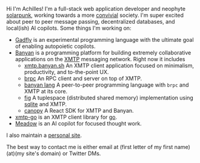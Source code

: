 Hi I'm Achilles! I'm a full-stack web application developer and neophyte [solarpunk](https://en.wikipedia.org/wiki/Solarpunk), working towards a more [convivial](https://www.amazon.com/Tools-Conviviality-Ivan-Illich/dp/1842300113) society. I'm super excited about peer to peer message passing, decentralized databases, and local(ish) AI copilots. Some things I'm working on:

- [Gadfly](https://github.com/killthebuddh4/gadfly) is an experimental programming language with the ultimate goal of enabling autopoietic copilots.
- [Banyan](https://github.com/banyan-cpu/banyan) is a programming platform for building extremely collaborative applications on the [XMTP](https://xmtp.org) messaging network. Right now it includes
  - [xmtp.banyan.sh](https://xmtp.banyan.sh) An XMTP client application focused on minimalism, productivity, and to-the-point UX.
  - [brpc](https://github.com/banyan-cpu/banyan/packages/brpc) An RPC client and server on top of XMTP.
  - [banyan lang](https://github.com/banyan-cpu/banyan/apps/banyan) A peer-to-peer programming language with `brpc` and XMTP at its core.
  - [fig](https://github.com/banyan-cpu/banyan/apps/fig) A tuplespace (distributed shared memory) implementation using [sqlite](https://www.sqlite.org/) and XMTP.
  - [canopy](https://github.com/banyan-cpu/packages/canopy) A React SDK for XMTP and Banyan.
- [xmtp-go](https://github.com/killthebuddh4/xmtp-go) is an XMTP client library for [go](https://go.dev).
- [Meadow](https://github.com/meadow-sh/meadow) is an AI copilot for focused thought work.

I also maintain a [personal site](https://killthebuddha.pub).

The best way to contact me is either email at (first letter of my first name)(at)(my site's domain) or Twitter DMs.
